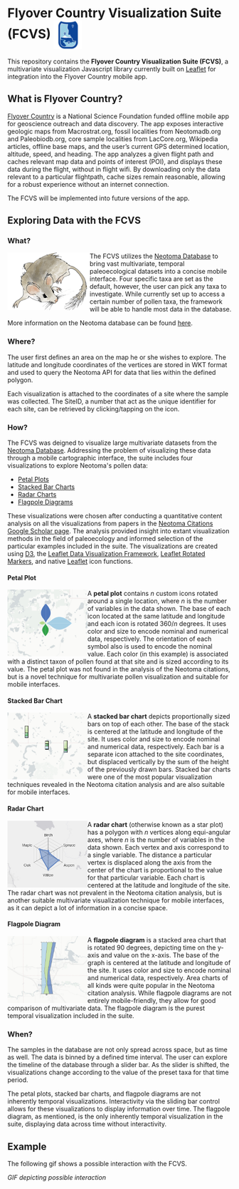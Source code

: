 # Flyover Country Visualization Suite (FCVS) <img align="center" src="images/FCLogo.png"/> 

This repository contains the **Flyover Country Visualization Suite (FCVS)**, a multivariate visualization Javascript library currently built on [Leaflet](http://leafletjs.com/) for integration into the Flyover Country mobile app.

## What is Flyover Country?

[Flyover Country](https://flyovercountry.io/)  is a National Science Foundation funded offline mobile app for geoscience outreach and data discovery. The app exposes interactive geologic maps from Macrostrat.org, fossil localities from Neotomadb.org and Paleobiodb.org, core sample localities from LacCore.org, Wikipedia articles, offline base maps, and the user’s current GPS determined location, altitude, speed, and heading. The app analyzes a given flight path and caches relevant map data and points of interest (POI), and displays these data during the flight, without in flight wifi. By downloading only the data relevant to a particular flightpath, cache sizes remain reasonable, allowing for a robust experience without an internet connection.

The FCVS will be implemented into future versions of the app.

## Exploring Data with the FCVS

### What?

<img align="left"  src="images/Neotoma.png">

The FCVS utilizes the [Neotoma Database](https://www.neotomadb.org/) to bring vast multivariate, temporal paleoecological datasets into a concise mobile interface. Four specific taxa are set as the default, however, the user can pick any taxa to investigate. While currently set up to access a certain number of pollen taxa, the framework will be able to handle most data in the database. 

More information on the Neotoma database can be found [here](https://www.neotomadb.org/about/category/database).

### Where?

The user first defines an area on the map he or she wishes to explore. The latitude and longitude coordinates of the vertices are stored in WKT format and used to query the Neotoma API for data that lies within the defined polygon. 

Each visualization is attached to the coordinates of a site where the sample was collected. The SiteID, a number that act as the unique identifier for each site, can be retrieved by clicking/tapping on the icon.

### How?

The FCVS was deigned to visualize large multivariate datasets from the [Neotoma Database](https://www.neotomadb.org/). Addressing the problem of visualizing these data through a mobile cartographic interface, the suite includes four visualizations to explore Neotoma's pollen data:
* [Petal Plots](#petal-plot)
* [Stacked Bar Charts](#stacked-bar-chart)
* [Radar Charts](#radar-chart)
* [Flagpole Diagrams](#flagpole-diagram)

These visualizations were chosen after conducting a quantitative content analysis on all the visualizations from papers in the [Neotoma Citations Google Scholar page](https://scholar.google.com/citations?user=idoixqkAAAAJ&hl=en). The analysis provided insight into extant visualization methods in the field of paleoecology and informed selection of the particular examples included in the suite. The visualizations are created using [D3](https://github.com/d3/d3), the [Leaflet Data Visualization Framework](https://github.com/humangeo/leaflet-dvf), [Leaflet Rotated Markers](https://github.com/bbecquet/Leaflet.RotatedMarker), and native [Leaflet](http://leafletjs.com/) icon functions.

#### Petal Plot

<img align="left"  height=150px width=auto src="images/Petal_Plot_Example.PNG">

A **petal plot** contains *n* custom icons rotated around a single location, where *n* is the number of variables in the data shown. The base of each icon located at the same latitude and longitude and each icon is rotated 360/*n* degrees. It uses color and size to encode nominal and numerical data, respectively. The orientation of each symbol also is used to encode the nominal value. Each color (in this example) is associated with a distinct taxon of pollen found at that site and is sized according to its value. The petal plot was not found in the analysis of the Neotoma citations, but is a novel technique for multivariate pollen visualization and suitable for mobile interfaces. 
 

#### Stacked Bar Chart

<img align="left"  height=150px width=auto src="images/Stacked_Bar_Chart_Example.PNG">

A **stacked bar chart** depicts proportionally sized bars on top of each other. The base of the stack is centered at the latitude and longitude of the site. It uses color and size to encode nominal and numerical data, respectively. Each bar is a separate icon attached to the site coordinates, but displaced vertically by the sum of the height of the previously drawn bars. Stacked bar charts were one of the most popular visualization techniques revealed in the Neotoma citation analysis and are also suitable for mobile interfaces.
 

#### Radar Chart

<img align="left" height=150px width=auto src="images/Radar_Plot_Example.PNG">

A **radar chart** (otherwise known as a star plot) has a polygon with *n* vertices along equi-angular axes, where *n* is the number of variables in the data shown. Each vertex and axis correspond to a single variable. The distance a particular vertex is displaced along the axis from the center of the chart is proportional to the value for that particular variable. Each chart is centered at the latitude and longitude of the site. The radar chart was not prevalent in the Neotoma citation analysis, but is another suitable multivariate visualization technique for mobile interfaces, as it can depict a lot of information in a concise space.

 
#### Flagpole Diagram

<img align="left" height=150px width=auto src="images/Flagpole_Diagram_Example.png">

A **flagpole diagram** is a stacked area chart that is rotated 90 degrees, depicting time on the y-axis and value on the x-axis. The base of the graph is centered at the latitude and longitude of the site. It uses color and size to encode nominal and numerical data, respectively. Area charts of all kinds were quite popular in the Neotoma citation analysis. While flagpole diagrams are not entirely mobile-friendly, they allow for good comparison of multivariate data. The flagpole diagram is the purest temporal visualization included in the suite.

### When?

The samples in the database are not only spread across space, but as time as well. The data is binned by a defined time interval. The user can explore the timeline of the database through a slider bar. As the slider is shifted, the visualizations change according to the value of the preset taxa for that time period.

The petal plots, stacked bar charts, and flagpole diagrams are not inherently temporal visualizations. Interactivity via the sliding bar control allows for these visualizations to display information over time. The flagpole diagram, as mentioned, is the only inherently temporal visualization in the suite, displaying data across time without interactivity.

## Example

The following gif shows a possible interaction with the FCVS.

*GIF depicting possible interaction*

